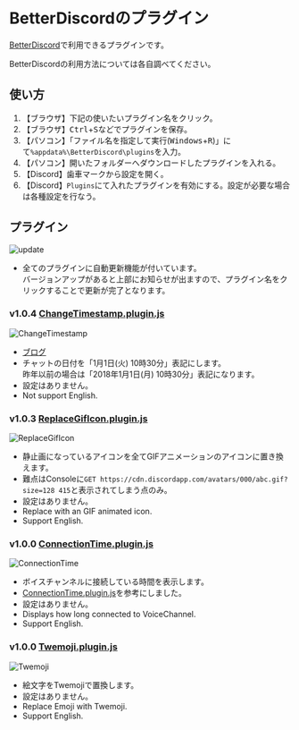 BetterDiscordのプラグイン
=====

[BetterDiscord](https://github.com/rauenzi/BetterDiscordApp/releases)で利用できるプラグインです。

BetterDiscordの利用方法については各自調べてください。

## 使い方
1. 【ブラウザ】下記の使いたいプラグイン名をクリック。
2. 【ブラウザ】<kbd>Ctrl</kbd>+<kbd>S</kbd>などでプラグインを保存。
3. 【パソコン】「ファイル名を指定して実行(<kbd>Windows</kbd>+<kbd>R</kbd>)」にて`%appdata%\BetterDiscord\plugins`を入力。
4. 【パソコン】開いたフォルダーへダウンロードしたプラグインを入れる。
5. 【Discord】歯車マークから設定を開く。
6. 【Discord】`Plugins`にて入れたプラグインを有効にする。設定が必要な場合は各種設定を行なう。

## プラグイン
![update](https://prfac.com/wp-content/uploads/2019/07/0d40a5e4a645fc6b96e767d64ac0878e-3.jpg)
- 全てのプラグインに自動更新機能が付いています。  
  バージョンアップがあると上部にお知らせが出ますので、プラグイン名をクリックすることで更新が完了となります。

### v1.0.4 [ChangeTimestamp.plugin.js](https://raw.githubusercontent.com/micelle/dc_BetterDiscordPlugins/master/plugins/ChangeTimestamp.plugin.js)
![ChangeTimestamp](https://prfac.com/wp-content/uploads/2019/07/0d40a5e4a645fc6b96e767d64ac0878e-1.jpg)
- [ブログ](https://prfac.com/change-timestamp-in-message/)
- チャットの日付を「1月1日(火) 10時30分」表記にします。  
  昨年以前の場合は「2018年1月1日(月) 10時30分」表記になります。
- 設定はありません。
- Not support English.

### v1.0.3 [ReplaceGifIcon.plugin.js](https://raw.githubusercontent.com/micelle/dc_BetterDiscordPlugins/master/plugins/ReplaceGifIcon.plugin.js)
![ReplaceGifIcon](https://prfac.com/wp-content/uploads/2019/07/ezgif-1-333bbc239b4f.gif)
- 静止画になっているアイコンを全てGIFアニメーションのアイコンに置き換えます。
- 難点はConsoleに`GET https://cdn.discordapp.com/avatars/000/abc.gif?size=128 415`と表示されてしまう点のみ。
- 設定はありません。
- Replace with an GIF animated icon.
- Support English.

### v1.0.0 [ConnectionTime.plugin.js](https://raw.githubusercontent.com/micelle/dc_BetterDiscordPlugins/master/plugins/ConnectionTime.plugin.js)
![ConnectionTime](https://prfac.com/wp-content/uploads/2019/07/ezgif-1-55b590270dbe.gif)
- ボイスチャンネルに接続している時間を表示します。
- [ConnectionTime.plugin.js](https://gist.github.com/katabame/ef65c6379c8d50af8702c5932c6dbf5b)を参考にしました。
- 設定はありません。
- Displays how long connected to VoiceChannel.
- Support English.

### v1.0.0 [Twemoji.plugin.js](https://raw.githubusercontent.com/micelle/dc_BetterDiscordPlugins/master/plugins/Twemoji.plugin.js)
![Twemoji](https://prfac.com/wp-content/uploads/2019/07/0d40a5e4a645fc6b96e767d64ac0878e.gif)
- 絵文字をTwemojiで置換します。
- 設定はありません。
- Replace Emoji with Twemoji.
- Support English.
